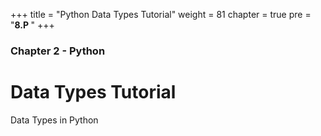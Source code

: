+++
title = "Python Data Types Tutorial"
weight = 81
chapter = true
pre = "<b>8.P </b>"
+++

### Chapter 2 - Python

# Data Types Tutorial

Data Types in Python

